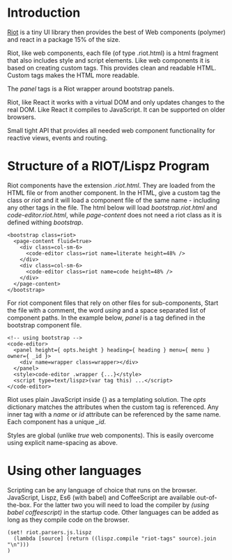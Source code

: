 # Introduction

[Riot](http://riotjs.com) is a tiny UI library then provides the best of Web components (polymer) and react in a package 15% of the size.

Riot, like web components, each file (of type .riot.html) is a html fragment that also includes style and script elements. Like web components it is based on creating custom tags. This provides clean and readable HTML. Custom tags makes the HTML more readable.

The *panel* tags is a Riot wrapper around bootstrap panels.

Riot, like React it works with a virtual DOM and only updates changes to the real DOM. Like React it compiles to JavaScript. It can be supported on older browsers.

Small tight API that provides all needed web component functionality for reactive views, events and routing.

# Structure of a RIOT/Lispz Program

Riot components have the extension *.riot.html*. They are loaded from the HTML file or from another component. In the HTML, give a custom tag the class or *riot* and it will load a component file of the same name - including any other tags in the file. The html below will load *bootstrap.riot.html* and *code-editor.riot.html*, while *page-content* does not need a riot class as it is defined withing *bootstrap*.

    <bootstrap class=riot>
      <page-content fluid=true>
        <div class=col-sm-6>
          <code-editor class=riot name=literate height=48% />
        </div>
        <div class=col-sm-6>
          <code-editor class=riot name=code height=48% />
        </div>
      </page-content>
    </bootstrap>

For riot component files that rely on other files for sub-components, Start the file with a comment, the word *using* and a space separated list of component paths. In the example below, *panel* is a tag defined in the bootstrap component file.

    <!-- using bootstrap -->
    <code-editor>
      <panel height={ opts.height } heading={ heading } menu={ menu } owner={ _id }>
        <div name=wrapper class=wrapper></div>
      </panel>
      <style>code-editor .wrapper {...}</style>
      <script type=text/lispz>(var tag this) ...</script>
    </code-editor>
    
Riot uses plain JavaScript inside {} as a templating solution. The *opts* dictionary matches the attributes when the custom tag is referenced. Any inner tag with a *name* or *id* attribute can be referenced by the same name. Each component has a unique *_id*.

Styles are global (unlike *true* web components). This is easily overcome using explicit name-spacing as above.

# Using other languages

Scripting can be any language of choice that runs on the browser. JavaScript, Lispz, Es6 (with babel) and CoffeeScript are available out-of-the-box. For the latter two you will need to load the compiler by *(using babel coffeescript)* in the startup code. Other languages can be added as long as they compile code on the browser.

    (set! riot.parsers.js.lispz
      (lambda [source] (return ((lispz.compile "riot-tags" source).join "\n")))
    )
